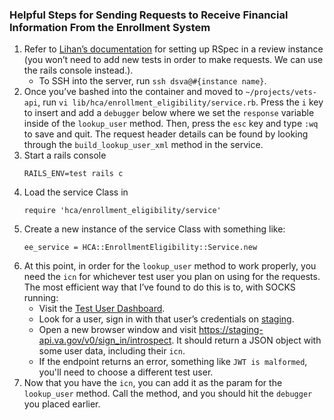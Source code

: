 ### Helpful Steps for Sending Requests to Receive Financial Information From the Enrollment System
1. Refer to <a href="https://github.com/department-of-veterans-affairs/va.gov-team-sensitive/blob/master/tutorials/record_vcr.md" target="_blank">Lihan’s documentation</a> for setting up RSpec in a review instance (you won’t need to add new tests in order to make requests. We can use the rails console instead.).
    - To SSH into the server, run `ssh dsva@#{instance name}`.
2. Once you’ve bashed into the container and moved to `~/projects/vets-api`, run `vi lib/hca/enrollment_eligibility/service.rb`. Press the `i` key to insert and add a `debugger` below where we set the `response` variable inside of the `lookup_user` method. Then, press the `esc` key and type `:wq` to save and quit. The request header details can be found by looking through the `build_lookup_user_xml` method in the service.
3. Start a rails console
   ```
   RAILS_ENV=test rails c
   ```
5. Load the service Class in
   ```
   require 'hca/enrollment_eligibility/service'
   ```
7. Create a new instance of the service Class with something like:
   ```
   ee_service = HCA::EnrollmentEligibility::Service.new
   ```
6. At this point, in order for the `lookup_user` method to work properly, you need the `icn` for whichever test user you plan on using for the requests. The most efficient way that I’ve found to do this is to, with SOCKS running:
    - Visit the <a href="https://tud.vfs.va.gov/" target="_blank">Test User Dashboard</a>.
    - Look for a user, sign in with that user’s credentials on <a href="https://staging.va.gov/" target="_blank">staging</a>.
    - Open a new browser window and visit <a href="https://staging-api.va.gov/v0/sign_in/introspect" target="_blank">https://staging-api.va.gov/v0/sign_in/introspect</a>. It should return a JSON object with some user data, including their `icn`.
    - If the endpoint returns an error, something like `JWT is malformed`, you'll need to choose a different test user.
7. Now that you have the `icn`, you can add it as the param for the `lookup_user` method. Call the method, and you should hit the `debugger` you placed earlier.

